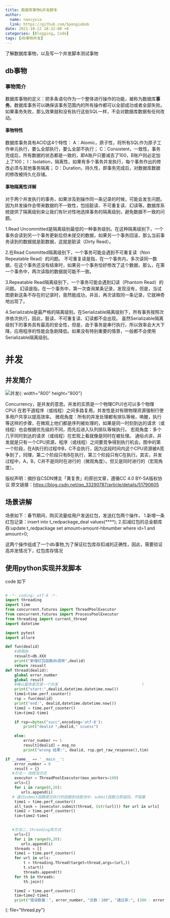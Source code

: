 ```yaml
---
title: 数据库事物&并发脚本
author: 
  name: nancyxia
  link: https://github.com/Spongiabob
date: 2021-10-12 18:32:00 +8
categories: [Blogging, Code]
tags: [db事物并发]
---
```


了解数据库事物，以及写一个并发脚本测试事物


## db事物

### 事物简介

数据库事物的定义：把多条语句作为一个整体进行操作的功能，被称为数据库**事务**。数据库事务可以确保该事务范围内的所有操作都可以全部成功或者全部失败。如果事务失败，那么效果就和没有执行这些SQL一样，不会对数据库数据有任何改动。

#### 事物特性 
数据库事务具有ACID这4个特性：
A：Atomic，原子性，将所有SQL作为原子工作单元执行，要么全部执行，要么全部不执行；
C：Consistent，一致性，事务完成后，所有数据的状态都是一致的，即A账户只要减去了100，B账户则必定加上了100；
I：Isolation，隔离性，如果有多个事务并发执行，每个事务作出的修改必须与其他事务隔离；
D：Duration，持久性，即事务完成后，对数据库数据的修改被持久化存储。


#### 事物隔离性详解

对于两个并发执行的事务，如果涉及到操作同一条记录的时候，可能会发生问题。因为并发操作会带来数据的不一致性，包括脏读、不可重复读、幻读等。数据库系统提供了隔离级别来让我们有针对性地选择事务的隔离级别，避免数据不一致的问题。

1.Read Uncommitted是隔离级别最低的一种事务级别。在这种隔离级别下，一个事务会读到另一个事务更新后但未提交的数据，如果另一个事务回滚，那么当前事务读到的数据就是脏数据，这就是脏读（Dirty Read）。

2.在Read Committed隔离级别下，一个事务可能会遇到不可重复读（Non Repeatable Read）的问题。
不可重复读是指，在一个事务内，多次读同一数据，在这个事务还没有结束时，如果另一个事务恰好修改了这个数据，那么，在第一个事务中，两次读取的数据就可能不一致。

3.Repeatable Read隔离级别下，一个事务可能会遇到幻读（Phantom Read）的问题。
幻读是指，在一个事务中，第一次查询某条记录，发现没有，但是，当试图更新这条不存在的记录时，竟然能成功，并且，再次读取同一条记录，它就神奇地出现了。

4.Serializable是最严格的隔离级别。在Serializable隔离级别下，所有事务按照次序依次执行，因此，脏读、不可重复读、幻读都不会出现。
虽然Serializable隔离级别下的事务具有最高的安全性，但是，由于事务是串行执行，所以效率会大大下降，应用程序的性能会急剧降低。如果没有特别重要的情景，一般都不会使用Serializable隔离级别。

# 并发

## 并发简介

![并发]({{"/assets/img/blog/Concurrency.jpeg"|absolute_url}}){: width="800" height="800"}

Concurrency，是并发的意思。并发的实质是一个物理CPU(也可以多个物理CPU) 在若干道程序（或线程）之间多路复用，并发性是对有限物理资源强制行使多用户共享以提高效率。
微观角度：所有的并发处理都有排队等候，唤醒，执行等这样的步骤，在微观上他们都是序列被处理的，如果是同一时刻到达的请求（或线程）也会根据优先级的不同，而先后进入队列排队等候执行。
宏观角度：多个几乎同时到达的请求（或线程）在宏观上看就像是同时在被处理。
通俗点讲，并发就是只有一个CPU资源，程序（或线程）之间要竞争得到执行机会。图中的第一个阶段，在A执行的过程中B，C不会执行，因为这段时间内这个CPU资源被A竞争到了，同理，第二个阶段只有B在执行，第三个阶段只有C在执行。其实，并发过程中，A，B，C并不是同时在进行的（微观角度）。但又是同时进行的（宏观角度）。

版权声明：摘抄自CSDN博主「黄复贵」的原创文章，遵循CC 4.0 BY-SA版权协议
原文链接：https://blog.csdn.net/qq_33290787/article/details/51790605


## 场景讲解
场景如下：春节期间，购买流量给用户发送红包，发送红包两个操作，
1.新增一条红包记录：insert into t_redpackage_deal values(****);
2.扣减红包的总金额库存:update t_redpackage set amount=amount-hbnumber where id=1 and amount>0;

这两个操作组成了一个db事物,为了保证红包库存扣减的正确性，因此，需要验证高并发情况下，红包库存情况


## 使用python实现并发脚本
code 如下

```py

# -*- coding: utf-8 -*-
import threading
import time
from concurrent.futures import ThreadPoolExecutor
from concurrent.futures import ProcessPoolExecutor
from threading import current_thread
import datetime

import pytest
import allure

def fun(dealid)
    #调用db 
    resualt=db.XXX
    print("新增红包函数db调用",dealid)
    return resualt
def thread(dealid):
    global error_number
    global result
    #确认服务是否是一个并发                                     )
    print("start:",dealid,datetime.datetime.now())
    time1=time.perf_counter()
    rsp = fun(dealid)
    print("end:", dealid,datetime.datetime.now())
    time2 = time.perf_counter()
    tim=time2-time1

    if rsp==bytes("succ",encoding='utf-8'):
        print("dealid ",dealid," scuess")

    else:
        error_number += 1
        result[dealid] = msg_no
        print("wrong 结果:", dealid, rsp.get_raw_response(),tim)

if __name__ == '__main__':
    error_number = 0
    result = {}
   #方法一 线程池方式
    executor = ThreadPoolExecutor(max_workers=100)
    urls=[]
    for i in range(0,20):
       urls.append(i)
   # 通过submit函数提交执行的函数到线程池中，submit函数立即返回，不阻塞
    time1 = time.perf_counter()
    all_task = [executor.submit(thread, (str(url))) for url in urls]
    time2 = time.perf_counter()
    tim=time2-time1
   

   #方法二，threading库方式
    urls=[]
    for i in range(0,20):
       urls.append(i)
    threads = []
    time1 = time.perf_counter()
    for url in urls:
        t = threading.Thread(target=thread,args=(url,))
        t.start()
        threads.append(t)
    for th in threads:
        th.join()

    time2 = time.perf_counter()
    tim=time2-time1
    print("错误数量：", error_number, "总数：100", "通过率:", (100 - error_number) / 100,"请求时间：",tim)

```
{: file="thread.py"}






